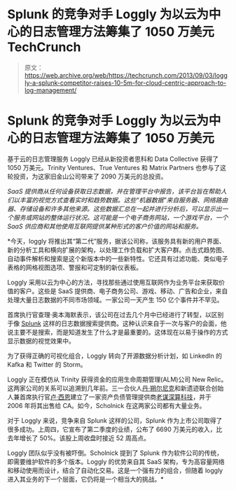 # Splunk 的竞争对手 Loggly 为以云为中心的日志管理方法筹集了 1050 万美元 TechCrunch

> 原文：<https://web.archive.org/web/https://techcrunch.com/2013/09/03/loggly-a-splunk-competitor-raises-10-5m-for-cloud-centric-approach-to-log-management/>

# Splunk 的竞争对手 Loggly 为以云为中心的日志管理方法筹集了 1050 万美元

基于云的日志管理服务 Loggly 已经从新投资者思科和 Data Collective 获得了 1050 万美元。Trinity Ventures、True Ventures 和 Matrix Partners 也参与了这轮投资，为这家旧金山公司带来了 2090 万美元的总投资。

*SaaS 提供商从任何设备获取日志数据，并在管理平台中报告，该平台旨在帮助人们以丰富的视觉方式查看实时和趋势数据。这些“机器数据”来自服务器、网络路由器、存储设备和许多其他来源。这些数据汇总在一起并进行分析后，可以显示出一个服务或网站的整体运行状况。这可能是一个电子商务网站，一个游戏平台，一个 SaaS 供应商和其他使用互联网提供某种形式的客户价值的网站和服务。*

 *今天，loggly 将推出其“第二代”服务，据该公司称，该服务具有新的用户界面、新的分析工具和横向扩展的架构，以处理工作负载和扩大客户群。点击式趋势图、自动事件解析和搜索是这个新版本中的一些新特性。它还具有过滤功能、类似电子表格的网格视图选项、警报和可定制的新仪表板。

Loggly 采用以云为中心的方法，寻找那些通过使用互联网作为业务平台来获取价值的客户。这些是 SaaS 提供商、电子商务公司、游戏、移动、广告和企业，来自处理大量日志数据的不同市场领域。一家公司一天产生 150 亿个事件并不罕见。

首席执行官查理·奥本海默表示，该公司在过去几个月中已经进行了转型，以区别于像 [Splunk](https://web.archive.org/web/20230123192023/http://splunk,com/) 这样的日志数据搜索提供商。这种认识来自于一次与客户的会面，他说主要不是搜索，而是知道发生了什么才是最重要的。这体现在以易于操作的方式显示数据的视觉效果中。

为了获得正确的可视化组合，Loggly 转向了开源数据分析计划，如 LinkedIn 的 Kafka 和 Twitter 的 Storm。

Loggly 正在模仿从 Trinity 获得资金的应用生命周期管理(ALM)公司 New Relic。这两家公司的关系可以追溯到几年前。三一合伙人[丹·朔尔尼克](https://web.archive.org/web/20230123192023/http://www.crunchbase.com/person/dan-scholnick)和新遗迹联合创始人兼首席执行官[卢·西恩](https://web.archive.org/web/20230123192023/http://www.crunchbase.com/person/lewis-cirne)建立了一家资产负债管理提供商[老谋深算科技](https://web.archive.org/web/20230123192023/http://en.wikipedia.org/wiki/Wily_Technology)，并于 2006 年将其出售给 CA。如今，Scholnick 在这两家公司都有大量业务。

对于 Loggly 来说，竞争来自 Splunk 这样的公司，Splunk 作为上市公司取得了很多成功。上周四，它宣布了第二季度的业绩，公布了 6690 万美元的收入，比去年增长了 50%。该股上周收盘时接近 52 周高点。

Loggly 团队似乎没有被吓倒。Scholnick 提到了 Splunk 作为软件公司的传统，即需要维护软件的多个版本。Loggly 的优势来自其 SaaS 架构，专为高容量网络和移动使用而设计，结合了自动化交易。这是一个强有力的组合，但随着 loggly 进入其业务的下一个层面，它仍将是一个相当大的挑战。*